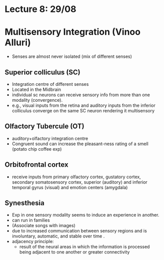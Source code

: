 # Lecture 8: 29/08

# Multisensory Integration (Vinoo Alluri)

- Senses are almost never isolated (mix of different senses)

## Superior colliculus (SC)

- Integration centre of different senses
- Located in the Midbrain
- individual sc neurons can receive sensory info from more than one modality (convergence).
- e.g., visual inputs from the retina and auditory inputs from the inferior colliculus converge on the same SC neuron rendering it multisensory

## Olfactory Tubercule (OT)

- auditory+olfactory integration centre
- Congruent sound can increase the pleasant-ness rating of a smell (potato chip coffee exp)



## Orbitofrontal cortex

- receive inputs from primary olfactory cortex, gustatory cortex, secondary somatosensory cortex, superior (auditory) and inferior temporal gyrus (visual) and emotion centers (amygdala)



## Synesthesia

- Exp in one sensory modality seems to induce an experience in another.
- can run in families
- (Associate songs with images)
- due to increased communication between sensory regions and is involuntary, automatic, and stable over time .
- adjacency principle:
  - result of the neural areas in which the information is processed being adjacent to one another or greater connectivity

